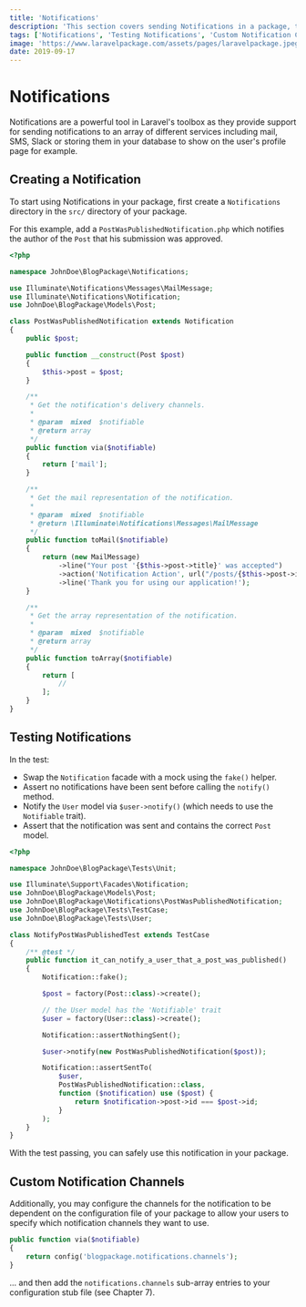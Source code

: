 ```yaml
---
title: 'Notifications'
description: 'This section covers sending Notifications in a package, to an array of different services including mail, SMS, Slack or storing them in your database. Additionally, the section covers testing of the Notification facade.'
tags: ['Notifications', 'Testing Notifications', 'Custom Notification Channels']
image: 'https://www.laravelpackage.com/assets/pages/laravelpackage.jpeg'
date: 2019-09-17
---
```


# Notifications

Notifications are a powerful tool in Laravel's toolbox as they provide support for sending notifications to an array of different services including mail, SMS, Slack or storing them in your database to show on the user's profile page for example.

## Creating a Notification

To start using Notifications in your package, first create a `Notifications` directory in the `src/` directory of your package.

For this example, add a `PostWasPublishedNotification.php` which notifies the author of the `Post` that his submission was approved.

```php
<?php

namespace JohnDoe\BlogPackage\Notifications;

use Illuminate\Notifications\Messages\MailMessage;
use Illuminate\Notifications\Notification;
use JohnDoe\BlogPackage\Models\Post;

class PostWasPublishedNotification extends Notification
{
    public $post;

    public function __construct(Post $post)
    {
        $this->post = $post;
    }

    /**
     * Get the notification's delivery channels.
     *
     * @param  mixed  $notifiable
     * @return array
     */
    public function via($notifiable)
    {
        return ['mail'];
    }

    /**
     * Get the mail representation of the notification.
     *
     * @param  mixed  $notifiable
     * @return \Illuminate\Notifications\Messages\MailMessage
     */
    public function toMail($notifiable)
    {
        return (new MailMessage)
            ->line("Your post '{$this->post->title}' was accepted")
            ->action('Notification Action', url("/posts/{$this->post->id}"))
            ->line('Thank you for using our application!');
    }

    /**
     * Get the array representation of the notification.
     *
     * @param  mixed  $notifiable
     * @return array
     */
    public function toArray($notifiable)
    {
        return [
            //
        ];
    }
}
```

## Testing Notifications

In the test:

- Swap the `Notification` facade with a mock using the `fake()` helper.
- Assert no notifications have been sent before calling the `notify()` method.
- Notify the `User` model via `$user->notify()` (which needs to use the `Notifiable` trait).
- Assert that the notification was sent and contains the correct `Post` model.

```php
<?php

namespace JohnDoe\BlogPackage\Tests\Unit;

use Illuminate\Support\Facades\Notification;
use JohnDoe\BlogPackage\Models\Post;
use JohnDoe\BlogPackage\Notifications\PostWasPublishedNotification;
use JohnDoe\BlogPackage\Tests\TestCase;
use JohnDoe\BlogPackage\Tests\User;

class NotifyPostWasPublishedTest extends TestCase
{
    /** @test */
    public function it_can_notify_a_user_that_a_post_was_published()
    {
        Notification::fake();

        $post = factory(Post::class)->create();

        // the User model has the 'Notifiable' trait
        $user = factory(User::class)->create();

        Notification::assertNothingSent();

        $user->notify(new PostWasPublishedNotification($post));

        Notification::assertSentTo(
            $user,
            PostWasPublishedNotification::class,
            function ($notification) use ($post) {
                return $notification->post->id === $post->id;
            }
        );
    }
}
```

With the test passing, you can safely use this notification in your package.

## Custom Notification Channels

Additionally, you may configure the channels for the notification to be dependent on the configuration file of your package to allow your users to specify which notification channels they want to use.

```php
public function via($notifiable)
{
    return config('blogpackage.notifications.channels');
}
```

... and then add the `notifications.channels` sub-array entries to your configuration stub file (see Chapter 7).
